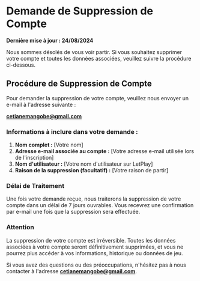 # Demande de Suppression de Compte

**Dernière mise à jour : 24/08/2024**

Nous sommes désolés de vous voir partir. Si vous souhaitez supprimer votre compte et toutes les données associées, veuillez suivre la procédure ci-dessous.

## Procédure de Suppression de Compte

Pour demander la suppression de votre compte, veuillez nous envoyer un e-mail à l'adresse suivante :

**cetianemangobe@gmail.com**

### Informations à inclure dans votre demande :

1. **Nom complet :** [Votre nom]
2. **Adresse e-mail associée au compte :** [Votre adresse e-mail utilisée lors de l'inscription]
3. **Nom d'utilisateur :** [Votre nom d'utilisateur sur LetPlay]
4. **Raison de la suppression (facultatif) :** [Votre raison de partir]

### Délai de Traitement

Une fois votre demande reçue, nous traiterons la suppression de votre compte dans un délai de 7 jours ouvrables. Vous recevrez une confirmation par e-mail une fois que la suppression sera effectuée.

### Attention

La suppression de votre compte est irréversible. Toutes les données associées à votre compte seront définitivement supprimées, et vous ne pourrez plus accéder à vos informations, historique ou données de jeu.

Si vous avez des questions ou des préoccupations, n'hésitez pas à nous contacter à l'adresse **cetianemangobe@gmail.com**.
